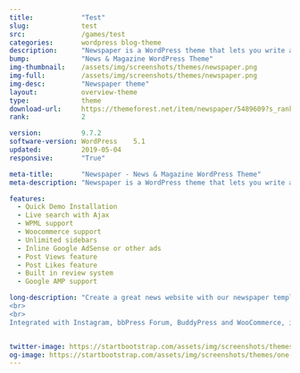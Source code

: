 ```yaml
---
title:            "Test"
slug:             test
src:              /games/test
categories:       wordpress blog-theme
description:      "Newspaper is a WordPress theme that lets you write articles and blog posts with ease. We offer great support and friendly help!"
bump:             "News & Magazine WordPress Theme"
img-thumbnail:    /assets/img/screenshots/themes/newspaper.png
img-full:         /assets/img/screenshots/themes/newspaper.png
img-desc:         "Newspaper theme"
layout:           overview-theme
type:             theme
download-url:     https://themeforest.net/item/newspaper/5489609?s_rank=1
rank:             2

version:          9.7.2
software-version: WordPress    5.1
updated:          2019-05-04
responsive:       "True"

meta-title:       "Newspaper - News & Magazine WordPress Theme"
meta-description: "Newspaper is a WordPress theme that lets you write articles and blog posts with ease. We offer great support and friendly help!"

features:
  - Quick Demo Installation
  - Live search with Ajax
  - WPML support
  - Woocommerce support
  - Unlimited sidebars
  - Inline Google AdSense or other ads 
  - Post Views feature
  - Post Likes feature
  - Built in review system
  - Google AMP support 

long-description: "Create a great news website with our newspaper template. This bestseller theme is perfect for blogging and excellent for a news, newspaper, magazine, publishing or review site. It supports videos from YouTube. AMP and mobile ready. GDPR compliant, the theme is fast, simple, and easy to use for a cryptocurrency, fashion, food, lifestyle, modern, personal, travel, luxury, viral, minimal, minimalist projects and more.
<br>
<br>
Integrated with Instagram, bbPress Forum, BuddyPress and WooCommerce, it uses the best clean SEO practices. Newspaper supports responsive Google Ads and AdSense."


twitter-image: https://startbootstrap.com/assets/img/screenshots/themes/twitter/one-page-wonder.png
og-image: https://startbootstrap.com/assets/img/screenshots/themes/one-page-wonder.png
---
```

